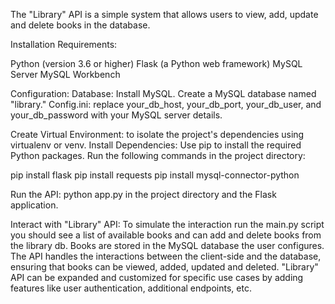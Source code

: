 The "Library" API is a simple system that allows users to view, add, update and delete books in the database.

Installation Requirements: 

Python (version 3.6 or higher)
Flask (a Python web framework)
MySQL Server
MySQL Workbench

Configuration:
Database:
Install MySQL.
Create a MySQL database named "library."
Config.ini:
replace your_db_host, your_db_port, your_db_user, and your_db_password with your MySQL server details.

Create Virtual Environment:
to isolate the project's dependencies using virtualenv or venv.
Install Dependencies:
Use pip to install the required Python packages. Run the following commands in the project directory:

pip install flask
pip install requests
pip install mysql-connector-python

Run the API: python app.py in the project directory and the Flask application.

Interact with "Library" API:
To simulate the interaction run the main.py script you should see a list of available books and can add and delete books from the library db. Books are stored in the MySQL database the user configures. The API handles the interactions between the client-side and the database, ensuring that books can be viewed, added, updated and deleted. "Library" API can be expanded and customized for specific use cases by adding features like user authentication, additional endpoints, etc.
